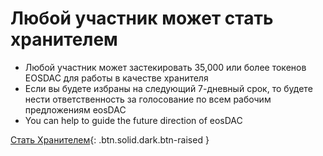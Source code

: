 **Любой участник** может стать **хранителем**
===

 * Любой участник может застекировать 35,000 или более токенов EOSDAC для работы в качестве хранителя
 * Если вы будете избраны на следующий 7-дневный срок, то будете нести ответственность за голосование по всем рабочим предложениям eosDAC
 * You can help to guide the future direction of eosDAC

[Стать Хранителем](https://members.eosdac.io){: .btn.solid.dark.btn-raised }
